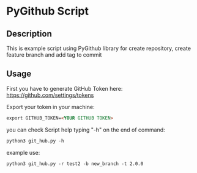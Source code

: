 # PyGithub Script

## Description

This is example script using PyGithub library for create repository, create feature branch and add tag to commit

## Usage

First you have to generate GitHub Token here: https://github.com/settings/tokens

Export your token in your machine:

```md
export GITHUB_TOKEN=<YOUR GITHUB TOKEN>
```

you can check Script help typing "-h" on the end of command:

```md
python3 git_hub.py -h
```

example use:

```md
python3 git_hub.py -r test2 -b new_branch -t 2.0.0
```